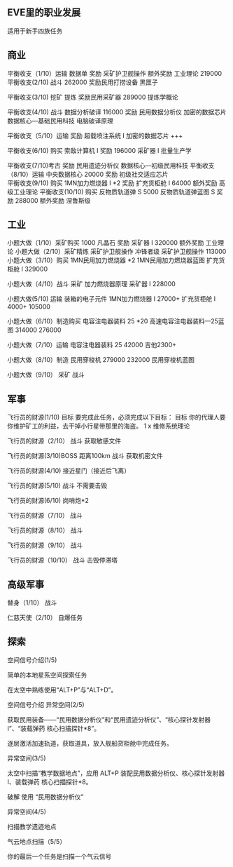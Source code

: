 EVE里的职业发展
---
适用于新手四族任务

商业
---
平衡收支（1/10）运输  数据单  奖励 采矿护卫舰操作  额外奖励 工业理论 219000
平衡收支(2/10) 战斗 262000  奖励民用打捞设备  黑匣子 

平衡收支(3/10) 挖矿 提炼 奖励民用采矿器 289000 提炼学概论 

平衡收支(4/10) 战斗 数据分析破译 116000 奖励 民用数据分析仪  加密的数据芯片  数据核心—基础民用科技  电脑破译原理 

平衡收支（5/10）运输 奖励 超载喷注系统 I  加密的数据芯片 +++

平衡收支(6/10) 购买 索敌计算机 I 奖励 196000 采矿器 I  批量生产学 

平衡收支(7/10)考古 奖励 民用遗迹分析仪  数据核心—初级民用科技 
平衡收支（8/10）运输  中央数据核心 20000  奖励 初级社交适应芯片   
平衡收支(9/10) 购买  1MN加力燃烧器 I *2  奖励 扩充货柜舱 I 64000 额外奖励 高级工业理论 
平衡收支(10/10) 购买 反物质轨道弹 S 5000  反物质轨道弹蓝图 S 奖励 288000 额外奖励 涅鲁斯级 

工业
---
小题大做（1/10）采矿购买 1000 凡晶石  奖励 采矿器 I 320000  额外奖励 工业理论 
小题大做（2/10）采矿精炼  采矿护卫舰操作  冲锋者级  采矿护卫舰操作 113000
小题大做（3/10）购买  1MN民用加力燃烧器 *2  1MN民用加力燃烧器蓝图  扩充货柜舱 I 329000 

小题大做（4/10）战斗 采矿  加力燃烧器原理  采矿器 I 228000 

小题大做(5/10) 运输  装箱的电子元件   1MN加力燃烧器 I 27000+   扩充货柜舱 I 4000+
105000 

小题大做（6/10）制造购买 电容注电器装料 25 *20  高速电容注电器装料—25蓝图 314000 276000

小题大做（7/10）运输  电容注电器装料 25 42000
吉他2300+

小题大做（8/10）制造 民用穿梭机 279000 232000  民用穿梭机蓝图 

小题大做（9/10）
采矿 战斗


军事
---

飞行员的财源(1/10)
目标
要完成此任务，必须完成以下目标：
目标
你的代理人要你维护矿工的利益，去干掉小行星带那里的海盗。
    1 x 维修系统理论  
    
飞行员的财源（2/10）
战斗 获取敏感文件

飞行员的财源(3/10)BOSS 距离100km
战斗 获取机密文件

飞行员的财源(4/10)
接近星门（接近后飞离）

飞行员的财源(5/10)
战斗 不需要击毁

飞行员的财源(6/10)
岗哨炮*2

飞行员的财源（7/10）
战斗

飞行员的财源（8/10）
战斗

飞行员的财源（9/10）
战斗

飞行员的财源（10/10）
战斗 击毁停滞塔

高级军事
---
替身（1/10）
战斗

仁慈天使（2/10）
自爆任务

探索
---
空间信号介绍(1/5)

简单的本地星系空间探索任务

在太空中熟练使用“ALT+P”与“ALT+D”。

空间信号介绍 异常空间(2/5)

获取民用装备——“民用数据分析仪”和“民用遗迹分析仪”、“核心探针发射器 I”、“装载弹药 核心扫描探针*8”。

逐层激活加速轨道，获取道具，放入舰船货柜舱中完成任务。

异常空间(3/5)

太空中扫描“教学数据地点”，应用 ALT+P 装配民用数据分析仪、核心探针发射器 I、装载弹药 核心扫描探针*8。

破解 使用 “民用数据分析仪”

异常空间(4/5)

扫描教学遗迹地点

气云地点扫描（5/5）

你的最后一个任务是扫描一个气云信号